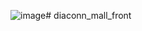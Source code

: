 ![image](https://github.com/user-attachments/assets/2bd15634-715c-4114-94d3-d0e492462356)# diaconn_mall_front

